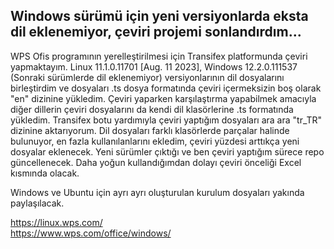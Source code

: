 Windows sürümü için yeni versiyonlarda eksta dil eklenemiyor, çeviri projemi sonlandırdım...
--------------------------------------------------------------------------------------------



WPS Ofis programının yerelleştirilmesi için Transifex platformunda çeviri yapmaktayım.
Linux 11.1.0.11701 [Aug. 11 2023],
Windows 12.2.0.111537 (Sonraki sürümlerde dil eklenemiyor)
versiyonlarının dil dosyalarını birleştirdim ve dosyaları .ts dosya formatında çeviri içermeksizin boş olarak "en" dizinine yükledim. Çeviri yaparken karşılaştırma yapabilmek amacıyla diğer dillerin çeviri dosyalarını da kendi dil klasörlerine .ts formatında yükledim. Transifex botu yardımıyla çeviri yaptığım dosyaları ara ara "tr_TR" dizinine aktarıyorum. Dil dosyaları farklı klasörlerde parçalar halinde bulunuyor, en fazla kullanılanlarını ekledim, çeviri yüzdesi arttıkça yeni dosyalar eklenecek.
Yeni sürümler çıktığı ve ben çeviri yaptığım sürece repo güncellenecek. Daha yoğun kullandığımdan dolayı çeviri önceliği Excel kısmında olacak.

Windows ve Ubuntu için ayrı ayrı oluşturulan kurulum dosyaları yakında paylaşılacak.


https://linux.wps.com/    
https://www.wps.com/office/windows/
